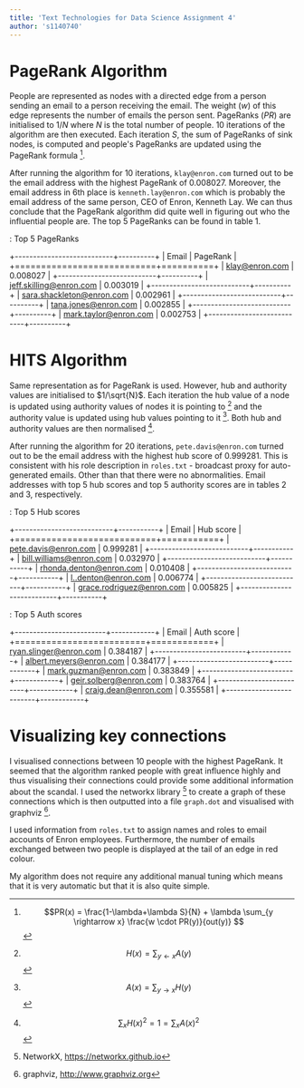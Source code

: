 ```yaml
---
title: 'Text Technologies for Data Science Assignment 4'
author: 's1140740'
---
```


# PageRank Algorithm

People are represented as nodes with a directed edge from a person sending an email to a person receiving the email. The weight ($w$) of this edge represents the number of emails the person sent. PageRanks ($PR$) are initialised to $1/N$ where $N$ is the total number of people. 10 iterations of the algorithm are then executed. Each iteration $S$, the sum of PageRanks of sink nodes, is computed and people's PageRanks are updated using the PageRank formula [^1].

After running the algorithm for 10 iterations, `klay@enron.com` turned out to be the email address with the highest PageRank of 0.008027. Moreover, the email address in 6th place is `kenneth.lay@enron.com` which is probably the email address of the same person, CEO of Enron, Kenneth Lay. We can thus conclude that the PageRank algorithm did quite well in figuring out who the influential people are. The top 5 PageRanks can be found in table 1.

: Top 5 PageRanks

+---------------------------+----------+
|           Email           | PageRank |
+===========================+==========+
| klay@enron.com            | 0.008027 |
+---------------------------+----------+
| jeff.skilling@enron.com   | 0.003019 |
+---------------------------+----------+
| sara.shackleton@enron.com | 0.002961 |
+---------------------------+----------+
| tana.jones@enron.com      | 0.002855 |
+---------------------------+----------+
| mark.taylor@enron.com     | 0.002753 |
+---------------------------+----------+

# HITS Algorithm

Same representation as for PageRank is used. However, hub and authority values are initialised to $1/\sqrt{N}$. Each iteration the hub value of a node is updated using authority values of nodes it is pointing to [^2] and the authority value is updated using hub values pointing to it [^3]. Both hub and authority values are then normalised [^4].

After running the algorithm for 20 iterations, `pete.davis@enron.com` turned out to be the email address with the highest hub score of 0.999281. This is consistent with his role description in `roles.txt` - broadcast proxy for auto-generated emails. Other than that there were no abnormalities. Email addresses with top 5 hub scores and top 5 authority scores are in tables 2 and 3, respectively.

: Top 5 Hub scores

+---------------------------+-----------+
|           Email           | Hub score |
+===========================+===========+
| pete.davis@enron.com      |  0.999281 |
+---------------------------+-----------+
| bill.williams@enron.com   |  0.032970 |
+---------------------------+-----------+
| rhonda.denton@enron.com   |  0.010408 |
+---------------------------+-----------+
| l..denton@enron.com       |  0.006774 |
+---------------------------+-----------+
| grace.rodriguez@enron.com |  0.005825 |
+---------------------------+-----------+

: Top 5 Auth scores

+-------------------------+------------+
|          Email          | Auth score |
+=========================+============+
| ryan.slinger@enron.com  |   0.384187 |
+-------------------------+------------+
| albert.meyers@enron.com |   0.384177 |
+-------------------------+------------+
| mark.guzman@enron.com   |   0.383849 |
+-------------------------+------------+
| geir.solberg@enron.com  |   0.383764 |
+-------------------------+------------+
| craig.dean@enron.com    |   0.355581 |
+-------------------------+------------+

# Visualizing key connections

I visualised connections between 10 people with the highest PageRank. It seemed that the algorithm ranked people with great influence highly and thus visualising their connections could provide some additional information about the scandal. I used the networkx library [^5] to create a graph of these connections which is then outputted into a file `graph.dot` and visualised with graphviz [^6].

I used information from `roles.txt` to assign names and roles to email accounts of Enron employees. Furthermore, the number of emails exchanged between two people is displayed at the tail of an edge in red colour.

My algorithm does not require any additional manual tuning which means that it is very automatic but that it is also quite simple.

[^1]: $$PR(x) = \frac{1-\lambda+\lambda S}{N} + \lambda \sum_{y \rightarrow x} \frac{w \cdot PR(y)}{out(y)} $$

[^2]: $$H(x) = \sum_{y \leftarrow x} A(y)$$

[^3]: $$A(x) = \sum_{y \rightarrow x} H(y)$$

[^4]: $$\sum_{x} H(x)^2 = 1 = \sum_{x} A(x)^2$$

[^5]: NetworkX, https://networkx.github.io

[^6]: graphviz, http://www.graphviz.org
